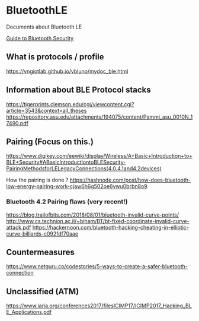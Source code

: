 # BluetoothLE
Documents about Bluetooth LE

[Guide to Bluetooth Security](https://nvlpubs.nist.gov/nistpubs/legacy/sp/nistspecialpublication800-121r1.pdf)

## What is protocols / profile

https://vngiotlab.github.io/vbluno/mydoc_ble.html

## Information about BLE Protocol stacks

https://tigerprints.clemson.edu/cgi/viewcontent.cgi?article=3543&context=all_theses
https://repository.asu.edu/attachments/194075/content/Pammi_asu_0010N_17490.pdf

## Pairing (Focus on this.)

https://www.digikey.com/eewiki/display/Wireless/A+Basic+Introduction+to+BLE+Security#ABasicIntroductiontoBLESecurity-PairingMethodsforLELegacyConnections(4.0,4.1and4.2devices)

How the pairing is done ?
https://hashnode.com/post/how-does-bluetooth-low-energy-pairing-work-cjaw6h6g502oe6ywu0brbn8o9

### Bluetooth 4.2 Pairing flaws (very recent!)

https://blog.trailofbits.com/2018/08/01/bluetooth-invalid-curve-points/
http://www.cs.technion.ac.il/~biham/BT/bt-fixed-coordinate-invalid-curve-attack.pdf
https://hackernoon.com/bluetooth-hacking-cheating-in-elliptic-curve-billiards-c092fdf70aae

## Countermeasures

https://www.netguru.co/codestories/5-ways-to-create-a-safer-bluetooth-connection

## Unclassified (ATM)

https://www.iaria.org/conferences2017/filesICIMP17/ICIMP2017_Hacking_BLE_Applications.pdf
